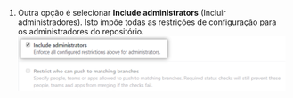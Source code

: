 1. Outra opção é selecionar **Include administrators** (Incluir administradores). Isto impõe todas as restrições de configuração para os administradores do repositório. ![Caixa de seleção Include administrators (Incluir administradores)](/assets/images/help/repository/include-admins-protected-branches.png)
